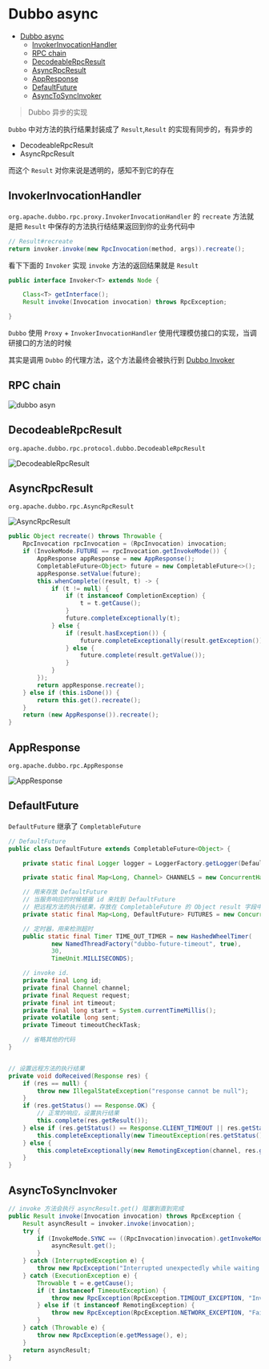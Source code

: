 # Dubbo async

- [Dubbo async](#Dubbo-async)
  - [InvokerInvocationHandler](#InvokerInvocationHandler)
  - [RPC chain](#RPC-chain)
  - [DecodeableRpcResult](#DecodeableRpcResult)
  - [AsyncRpcResult](#AsyncRpcResult)
  - [AppResponse](#AppResponse)
  - [DefaultFuture](#DefaultFuture)
  - [AsyncToSyncInvoker](#AsyncToSyncInvoker)

> Dubbo 异步的实现

`Dubbo` 中对方法的执行结果封装成了 `Result`,`Result` 的实现有同步的，有异步的

- DecodeableRpcResult
- AsyncRpcResult

而这个 `Result` 对你来说是透明的，感知不到它的存在

## InvokerInvocationHandler

`org.apache.dubbo.rpc.proxy.InvokerInvocationHandler` 的 `recreate` 方法就是把 `Result` 中保存的方法执行结结果返回到你的业务代码中

```java
// Result#recreate
return invoker.invoke(new RpcInvocation(method, args)).recreate();
```

看下下面的 `Invoker` 实现 `invoke` 方法的返回结果就是 `Result`

```java
public interface Invoker<T> extends Node {

    Class<T> getInterface();
    Result invoke(Invocation invocation) throws RpcException;

}
```

`Dubbo` 使用 `Proxy` + `InvokerInvocationHandler` 使用代理模仿接口的实现，当调研接口的方法的时候

其实是调用 `Dubbo` 的代理方法，这个方法最终会被执行到 [Dubbo Invoker](dubbo-invoker.md)

## RPC chain

![dubbo asyn](./images/dubbo-asyn.png)

## DecodeableRpcResult

`org.apache.dubbo.rpc.protocol.dubbo.DecodeableRpcResult`

![DecodeableRpcResult](./images/dubbo-DecodeableRpcResult.png)

## AsyncRpcResult

`org.apache.dubbo.rpc.AsyncRpcResult`

![AsyncRpcResult](./images/dubbo-AsyncRpcResult.png)

```java
public Object recreate() throws Throwable {
    RpcInvocation rpcInvocation = (RpcInvocation) invocation;
    if (InvokeMode.FUTURE == rpcInvocation.getInvokeMode()) {
        AppResponse appResponse = new AppResponse();
        CompletableFuture<Object> future = new CompletableFuture<>();
        appResponse.setValue(future);
        this.whenComplete((result, t) -> {
            if (t != null) {
                if (t instanceof CompletionException) {
                    t = t.getCause();
                }
                future.completeExceptionally(t);
            } else {
                if (result.hasException()) {
                    future.completeExceptionally(result.getException());
                } else {
                    future.complete(result.getValue());
                }
            }
        });
        return appResponse.recreate();
    } else if (this.isDone()) {
        return this.get().recreate();
    }
    return (new AppResponse()).recreate();
}
```

## AppResponse

`org.apache.dubbo.rpc.AppResponse`

![AppResponse](./images/dubbo-AppResponse.png)

## DefaultFuture

`DefaultFuture` 继承了 `CompletableFuture`

```java
// DefaultFuture
public class DefaultFuture extends CompletableFuture<Object> {

    private static final Logger logger = LoggerFactory.getLogger(DefaultFuture.class);

    private static final Map<Long, Channel> CHANNELS = new ConcurrentHashMap<>();

    // 用来存放 DefaultFuture
    // 当服务响应的时候根据 id 来找到 DefaultFuture
    // 把远程方法的执行结果，存放在 CompletableFuture 的 Object result 字段中
    private static final Map<Long, DefaultFuture> FUTURES = new ConcurrentHashMap<>();

    // 定时器，用来检测超时
    public static final Timer TIME_OUT_TIMER = new HashedWheelTimer(
            new NamedThreadFactory("dubbo-future-timeout", true),
            30,
            TimeUnit.MILLISECONDS);

    // invoke id.
    private final Long id;
    private final Channel channel;
    private final Request request;
    private final int timeout;
    private final long start = System.currentTimeMillis();
    private volatile long sent;
    private Timeout timeoutCheckTask;

    // 省略其他的代码
}


// 设置远程方法的执行结果
private void doReceived(Response res) {
    if (res == null) {
        throw new IllegalStateException("response cannot be null");
    }
    if (res.getStatus() == Response.OK) {
        // 正常的响应，设置执行结果
        this.complete(res.getResult());
    } else if (res.getStatus() == Response.CLIENT_TIMEOUT || res.getStatus() == Response.SERVER_TIMEOUT) {
        this.completeExceptionally(new TimeoutException(res.getStatus() == Response.SERVER_TIMEOUT, channel, res.getErrorMessage()));
    } else {
        this.completeExceptionally(new RemotingException(channel, res.getErrorMessage()));
    }
}
```

## AsyncToSyncInvoker

```java
// invoke 方法会执行 asyncResult.get() 阻塞到直到完成
public Result invoke(Invocation invocation) throws RpcException {
    Result asyncResult = invoker.invoke(invocation);
    try {
        if (InvokeMode.SYNC == ((RpcInvocation)invocation).getInvokeMode()) {
            asyncResult.get();
        }
    } catch (InterruptedException e) {
        throw new RpcException("Interrupted unexpectedly while waiting for remoting result to return!  method: " + invocation.getMethodName() + ", provider: " + getUrl() + ", cause: " + e.getMessage(), e);
    } catch (ExecutionException e) {
        Throwable t = e.getCause();
        if (t instanceof TimeoutException) {
            throw new RpcException(RpcException.TIMEOUT_EXCEPTION, "Invoke remote method timeout. method: " + invocation.getMethodName() + ", provider: " + getUrl() + ", cause: " + e.getMessage(), e);
        } else if (t instanceof RemotingException) {
            throw new RpcException(RpcException.NETWORK_EXCEPTION, "Failed to invoke remote method: " + invocation.getMethodName() + ", provider: " + getUrl() + ", cause: " + e.getMessage(), e);
        }
    } catch (Throwable e) {
        throw new RpcException(e.getMessage(), e);
    }
    return asyncResult;
}
```
